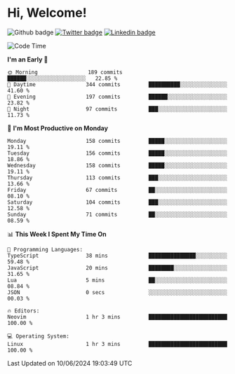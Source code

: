  # Hi, Welcome!
  ![Github badge](https://img.shields.io/github/followers/kraken-afk.svg?style=social&label=Follow&maxAge=2592000)
  [![Twitter badge](https://img.shields.io/badge/-Twitter-00acee?style=flat-square&logo=Twitter&logoColor=white)](https://twitter.com/trshppl)
  [![Linkedin badge](https://img.shields.io/badge/LinkedIn-0077B5?style=flat-square&logo=linkedin&logoColor=white)](https://www.linkedin.com/in/noveanrer)
<!--START_SECTION:waka-->
![Code Time](http://img.shields.io/badge/Code%20Time-228%20hrs%2034%20mins-blue)

**I'm an Early 🐤** 

```text
🌞 Morning                189 commits         ██████░░░░░░░░░░░░░░░░░░░   22.85 % 
🌆 Daytime                344 commits         ██████████░░░░░░░░░░░░░░░   41.60 % 
🌃 Evening                197 commits         ██████░░░░░░░░░░░░░░░░░░░   23.82 % 
🌙 Night                  97 commits          ███░░░░░░░░░░░░░░░░░░░░░░   11.73 % 
```
📅 **I'm Most Productive on Monday** 

```text
Monday                   158 commits         █████░░░░░░░░░░░░░░░░░░░░   19.11 % 
Tuesday                  156 commits         █████░░░░░░░░░░░░░░░░░░░░   18.86 % 
Wednesday                158 commits         █████░░░░░░░░░░░░░░░░░░░░   19.11 % 
Thursday                 113 commits         ███░░░░░░░░░░░░░░░░░░░░░░   13.66 % 
Friday                   67 commits          ██░░░░░░░░░░░░░░░░░░░░░░░   08.10 % 
Saturday                 104 commits         ███░░░░░░░░░░░░░░░░░░░░░░   12.58 % 
Sunday                   71 commits          ██░░░░░░░░░░░░░░░░░░░░░░░   08.59 % 
```


📊 **This Week I Spent My Time On** 

```text
💬 Programming Languages: 
TypeScript               38 mins             ███████████████░░░░░░░░░░   59.48 % 
JavaScript               20 mins             ████████░░░░░░░░░░░░░░░░░   31.65 % 
Lua                      5 mins              ██░░░░░░░░░░░░░░░░░░░░░░░   08.84 % 
JSON                     0 secs              ░░░░░░░░░░░░░░░░░░░░░░░░░   00.03 % 

🔥 Editors: 
Neovim                   1 hr 3 mins         █████████████████████████   100.00 % 

💻 Operating System: 
Linux                    1 hr 3 mins         █████████████████████████   100.00 % 
```


 Last Updated on 10/06/2024 19:03:49 UTC
<!--END_SECTION:waka-->